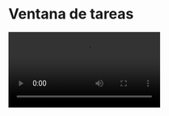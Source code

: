 # Ventana de tareas

<video controls><source src="https://digi21.blob.core.windows.net/videos-ayuda/desarrollo/15.%20Ventana%20de%20tareas.mp4" caption="" type="video/mp4"></video>

